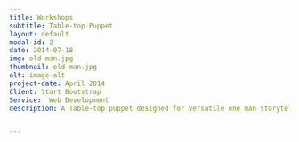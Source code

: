 ```yaml
---
title: Workshops
subtitle: Table-top Puppet
layout: default
modal-id: 2
date: 2014-07-18
img: old-man.jpg
thumbnail: old-man.jpg
alt: image-alt
project-date: April 2014
Client: Start Bootstrap
Service:  Web Development
description: A Table-top puppet designed for versatile one man storytelling


---
```

